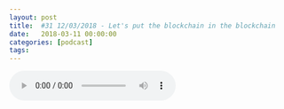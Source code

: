 ```yaml
---
layout: post
title:  #31 12/03/2018 - Let's put the blockchain in the blockchain
date:   2018-03-11 00:00:00
categories: [podcast]
tags:
---
```

<audio src='http://feeds.soundcloud.com/stream/412345617-la-bulle-crypto-31-12032018-hello-mt-gox-my-old-friend.mp3' auto-play='false' controls='true' />

#31 12/03/2018 - Let's put the blockchain in the blockchain
Des questions à propos de l’épisode ? On a dit une bêtise ? Envie de partager et d’échanger ?
Rejoins nous sur notre communauté Telegram (https://t.me/joinchat/BPCby0LDFPYTUhYNDlILVg) ou par Twitter @labullecrypto.

Newsletter: Ta dose crypto
https://mailchi.mp/674f3eb7f1f8/lundi-5-fvrier-le-vnzuela-prpare-son-ico

LISTING
HTML coin et eBTC listé sur kucoin
https://twitter.com/kucoincom
Bitdegree sur Hitbtc
https://blog.bitdegree.org/bdg-will-be-added-to-hitbtc-865f257b69cb 

MEETUP

Money 20/20
Riple 
https://asia.money2020.com/attending-companies 
Monaco
https://twitter.com/monaco_card/status/953558338846965760 
Token fest
https://tokenfest.io/ 
Neo 
APAC blockchain conference
http://www.apacblockchain.com.au/ 

FORK
Hard fork pour BURST 
https://www.burstcoin.ist/2018/01/03/the-burst-core-roadmap-for-2018/ 
split swap pour Pundi X 
https://twitter.com/PundiXLabs/status/968896326556573696 

GENERAL
Bitbay new client GUIr
https://bitbay.market/roadmap
Einsteinium Weee cash release
https://www.emc2.foundation/news/2018/2/20/weeee-cash-release-date
Blocknet whitepaper
https://medium.com/blocknet/word-on-the-block-january-15th-fd4a55a56178

CryptoTraders Signal:
Test net AION

Ce que dit reddit
Cette semaine, sur Reddit, la crypto qui a fait le plus de bruit est SALT.
Salt est une plateforme de prêt de fiat pour les investisseurs en crypto. Hébergé sur Ethereum, Salt permet de mettre ses coins en tant que collatéral afin de pouvoir recevoir des prêt en cash et peuvent les reprendre lors du remboursement du prêt. De cette manière, les investisseurs en crypto n’auront pas à vendre les cryptos s’il y a un besoin d’argent. Salt dispose d’un Marketcap en circulation de prés de 180M de $ avec une proportion de jeton en circulation de 46% par rapport à la quantité globale.


Youtube https://goo.gl/X4q3gt
Twitter twitter.com/labullecrypto 
RSS feeds.feedburner.com/labullecrypto
Telegram t.me/joinchat/BPCby0LDFPYTUhYNDlILVg
Soundcloud @la-bulle-crypto
iTunes itunes.apple.com/fr/podcast/la-bulle/id1281121446
Discord https://discord.gg/mgvXb8m

La Bulle Crypto est un podcast purement information à propos de l’univers des crypto b  monnaies. Toutes les information fournies durant cette épisode NE SONT PAS À PRENDRE COMME DES CONSEIL D’INVESTISSEMENT. La Bulle Crypto ne fournit pas de conseils d'investissement.

